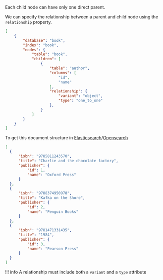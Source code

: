 Each child node can have only one direct parent.

We can specify the relationship between a parent and child node using the `relationship` property.

```JSON
[
    {
        "database": "book",
        "index": "book",
        "nodes": {
            "table": "book",
            "children": [
                {
                    "table": "author",
                    "columns": [
                        "id",
                        "name"
                    ],
                    "relationship": {
                        "variant": "object",
                        "type": "one_to_one"
                    },
                }
            ]
        }
    }
]
```

To get this document structure in [Elasticsearch](https://www.elastic.co/products/elastic-stack)/[Opensearch](https://opensearch.org/)

```JSON
[
  {
      "isbn": "9785811243570",
      "title": "Charlie and the chocolate factory",
      "publisher": {
          "id": 1,
          "name": "Oxford Press"
      }
  },
  {
      "isbn": "9788374950978",
      "title": "Kafka on the Shore",
      "publisher": {
          "id": 2,
          "name": "Penguin Books"
      }
  },
  {
      "isbn": "9781471331435",
      "title": "1984",
      "publisher": {
          "id": 3,
          "name": "Pearson Press"
      }
  }
]
```

!!! info
    A relationship must include both a `variant` and a `type` attribute

